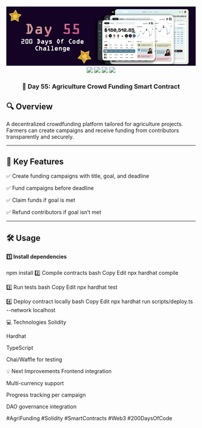 <div align="center">
  <br />
  <img src="https://github.com/iamjohncaleb/200-Days-Of-Code-Challenge/blob/main/Thumbnails/the%20Day%2055.jpg" alt="Project Banner">

  <div>
    <img src="https://img.shields.io/badge/Built%20With-Hardhat-blue" />
    <img src="https://img.shields.io/badge/Solidity-0.8.21-purple" />
    <img src="https://img.shields.io/badge/Tests-Chai%20%26%20Waffle-green" />
    <img src="https://img.shields.io/badge/Network-Localhost-orange" />
  </div>

  <h3 align="center">📅 Day 55: Agriculture Crowd Funding Smart Contract</h3>
</div>

## 🔍 **Overview**

A decentralized crowdfunding platform tailored for agriculture projects. Farmers can create campaigns and receive funding from contributors transparently and securely.

---

## 📜 **Key Features**

✅ Create funding campaigns with title, goal, and deadline  

✅ Fund campaigns before deadline  

✅ Claim funds if goal is met  

✅ Refund contributors if goal isn’t met  

---

## 🛠️ **Usage**

#### 1️⃣ Install dependencies


npm install
2️⃣ Compile contracts
bash
Copy
Edit
npx hardhat compile

3️⃣ Run tests
bash
Copy
Edit
npx hardhat test

4️⃣ Deploy contract locally
bash
Copy
Edit
npx hardhat run scripts/deploy.ts --network localhost

💻 Technologies
Solidity

Hardhat

TypeScript

Chai/Waffle for testing

💡 Next Improvements
Frontend integration

Multi-currency support

Progress tracking per campaign

DAO governance integration

#AgriFunding #Solidity #SmartContracts #Web3 #200DaysOfCode

